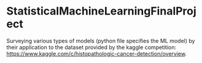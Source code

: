 # StatisticalMachineLearningFinalProject
Surveying various types of models (python file specifies the ML model) by their application to the dataset provided by the kaggle competition: https://www.kaggle.com/c/histopathologic-cancer-detection/overview.
